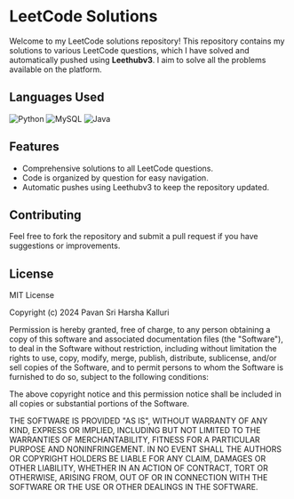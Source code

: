 # LeetCode Solutions

Welcome to my LeetCode solutions repository! This repository contains my solutions to various LeetCode questions, which I have solved and automatically pushed using **Leethubv3**. I aim to solve all the problems available on the platform.

## Languages Used

![Python](https://img.shields.io/badge/python-3670A0?style=for-the-badge&logo=python&logoColor=ffdd54)
![MySQL](https://img.shields.io/badge/mysql-4479A1.svg?style=for-the-badge&logo=mysql&logoColor=white)
![Java](https://img.shields.io/badge/java-%23ED8B00.svg?style=for-the-badge&logo=openjdk&logoColor=white)

## Features

- Comprehensive solutions to all LeetCode questions.
- Code is organized by question for easy navigation.
- Automatic pushes using Leethubv3 to keep the repository updated.

## Contributing

Feel free to fork the repository and submit a pull request if you have suggestions or improvements.

## License

MIT License

Copyright (c) 2024 Pavan Sri Harsha Kalluri

Permission is hereby granted, free of charge, to any person obtaining a copy
of this software and associated documentation files (the "Software"), to deal
in the Software without restriction, including without limitation the rights
to use, copy, modify, merge, publish, distribute, sublicense, and/or sell
copies of the Software, and to permit persons to whom the Software is
furnished to do so, subject to the following conditions:

The above copyright notice and this permission notice shall be included in all
copies or substantial portions of the Software.

THE SOFTWARE IS PROVIDED "AS IS", WITHOUT WARRANTY OF ANY KIND, EXPRESS OR
IMPLIED, INCLUDING BUT NOT LIMITED TO THE WARRANTIES OF MERCHANTABILITY,
FITNESS FOR A PARTICULAR PURPOSE AND NONINFRINGEMENT. IN NO EVENT SHALL THE
AUTHORS OR COPYRIGHT HOLDERS BE LIABLE FOR ANY CLAIM, DAMAGES OR OTHER
LIABILITY, WHETHER IN AN ACTION OF CONTRACT, TORT OR OTHERWISE, ARISING FROM,
OUT OF OR IN CONNECTION WITH THE SOFTWARE OR THE USE OR OTHER DEALINGS IN THE
SOFTWARE.
